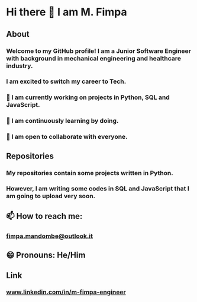 # Hi there 👋 I am M. Fimpa

## About
### Welcome to my GitHub profile! I am a Junior Software Engineer with background in mechanical engineering and healthcare industry.
### I am excited to switch my career to Tech.
### 🔭 I am currently working on projects in Python, SQL and JavaScript.
### 🌱 I am continuously learning by doing.
### 👯 I am open to collaborate with everyone.


## Repositories
### My repositories contain some projects written in Python.
### However, I am writing some codes in SQL and JavaScript that I am going to upload very soon.


## 📫 How to reach me:   
### fimpa.mandombe@outlook.it

## 😄 Pronouns: He/Him

## Link
### www.linkedin.com/in/m-fimpa-engineer



